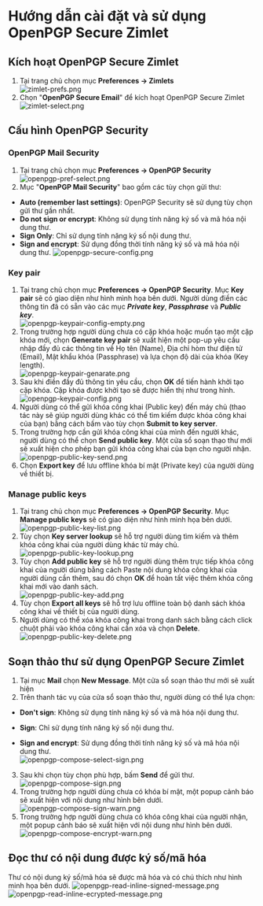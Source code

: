 # Hướng dẫn cài đặt và sử dụng OpenPGP Secure Zimlet
## Kích hoạt OpenPGP Secure Zimlet
1. Tại trang chủ chọn mục **Preferences -> Zimlets**<br/>
 ![zimlet-prefs.png](zimlet-prefs.png)
2. Chọn "**OpenPGP Secure Email**" để kích hoạt OpenPGP Secure Zimlet<br/>
 ![zimlet-select.png](zimlet-select.png)

## Cấu hình OpenPGP Security
### **OpenPGP Mail Security**<br/>
 1. Tại trang chủ chọn mục **Preferences -> OpenPGP Security**<br/>
 ![openpgp-pref-select.png](openpgp-pref-select.png)
 2. Mục "**OpenPGP Mail Security**" bao gồm các tùy chọn gửi thư:<br/>
  - **Auto (remember last settings)**: OpenPGP Security sẽ sử dụng tùy chọn gửi thư gần nhất.<br/>
  - **Do not sign or encrypt**: Không sử dụng tính năng ký số và mã hóa nội dung thư.<br/>
  - **Sign Only**: Chỉ sử dụng tính năng ký số nội dung thư.<br/>
  - **Sign and encrypt**: Sử dụng đồng thời tính năng ký số và mã hóa nội dung thư.
 ![openpgp-secure-config.png](openpgp-secure-config.png)
 
### **Key pair**<br/>
 1. Tại trang chủ chọn mục **Preferences -> OpenPGP Security**. Mục **Key pair** sẽ có giao diện như hình mình họa bên dưới. Người dùng điền các thông tin đã có sẵn vào các mục ***Private key***, ***Passphrase*** và ***Public key***.<br/>
 ![openpgp-keypair-config-empty.png](openpgp-keypair-config-empty.png)
 2. Trong trường hợp người dùng chưa có cặp khóa hoặc muốn tạo một cặp khóa mới, chọn **Generate key pair** sẽ xuất hiện một pop-up yêu cầu nhập đầy đủ các thông tin về Họ tên (Name), Địa chỉ hòm thư điện tử (Email), Mật khẩu khóa (Passphrase) và lựa chọn độ dài của khóa (Key length).<br/>
 ![openpgp-keypair-genarate.png](openpgp-keypair-genarate.png)
 3. Sau khi điền đầy đủ thông tin yêu cầu, chọn **OK** để tiến hành khởi tạo cặp khóa. Cặp khóa được khởi tạo sẽ được hiển thị như trong hình.<br/>
 ![openpgp-keypair-config.png](openpgp-keypair-config.png)
 4. Người dùng có thể gửi khóa công khai (Public key) đến máy chủ (thao tác này sẽ giúp người dùng khác có thể tìm kiếm được khóa công khai của bạn) bằng cách bấm vào tùy chọn **Submit to key server**.
 5. Trong trường hợp cần gửi khóa công khai của mình đến người khác, người dùng có thể chọn **Send public key**. Một cửa sổ soạn thạo thư mới sẽ xuất hiện cho phép bạn gửi khóa công khai của bạn cho người nhận.<br/>
 ![openpgp-public-key-send.png](openpgp-public-key-send.png)
 6. Chọn **Export key** để lưu offline khóa bí mật (Private key) của người dùng về thiết bị.

### **Manage public keys**
 1. Tại trang chủ chọn mục **Preferences -> OpenPGP Security**. Mục **Manage public keys** sẽ có giao diện như hình mình họa bên dưới.<br/>
 ![openpgp-public-key-list.png](openpgp-public-key-list.png)
 2. Tùy chọn **Key server lookup** sẽ hỗ trợ người dùng tìm kiếm và thêm khóa công khai của người dùng khác từ máy chủ.</br>
 ![openpgp-public-key-lookup.png](openpgp-public-key-lookup.png)
 3. Tùy chọn **Add public key** sẽ hỗ trợ người dùng thêm trực tiếp khóa công khai của người dùng bằng cách Paste nội dung khóa công khai của người dùng cần thêm, sau đó chọn **OK** để hoàn tất việc thêm khóa công khai mới vào danh sách.<br/>
 ![openpgp-public-key-add.png](openpgp-public-key-add.png)
 4. Tùy chọn **Export all keys** sẽ hỗ trợ lưu offline toàn bộ danh sách khóa công khai về thiết bị của người dùng.
 5. Người dùng có thể xóa khóa công khai trong danh sách bằng cách click chuột phải vào khóa công khai cần xóa và chọn **Delete**.<br/>
 ![openpgp-public-key-delete.png](openpgp-public-key-delete.png)

## Soạn thảo thư sử dụng OpenPGP Secure Zimlet
 1. Tại mục **Mail** chọn **New Message**. Một cửa sổ soạn thảo thư mới sẽ xuất hiện
 2. Trên thanh tác vụ của cửa sổ soạn thảo thư, người dùng có thể lựa chọn:
   - **Don't sign**: Không sử dụng tính năng ký số và mã hóa nội dung thư.
   
   - **Sign**: Chỉ sử dụng tính năng ký số nội dung thư.
   
   - **Sign and encrypt**: Sử dụng đồng thời tính năng ký số và mã hóa nội dung thư.<br/>
   ![openpgp-compose-select-sign.png](openpgp-compose-select-sign.png)
 3. Sau khi chọn tùy chọn phù hợp, bấm **Send** để gửi thư.<br/>
 ![openpgp-compose-sign.png](openpgp-compose-sign.png)
 4. Trong trường hợp người dùng chưa có khóa bí mật, một popup cảnh báo sẽ xuất hiện với nội dung như hình bên dưới.<br/>
 ![openpgp-compose-sign-warn.png](openpgp-compose-sign-warn.png)
 5. Trong trường hợp người dùng chưa có khóa công khai của người nhận, một popup cảnh báo sẽ xuất hiện với nội dung như hình bên dưới. <br/>
 ![openpgp-compose-encrypt-warn.png](openpgp-compose-encrypt-warn.png)

## Đọc thư có nội dung được ký số/mã hóa
 Thư có nội dung ký số/mã hóa sẽ được mã hóa và có chú thích như hình minh họa bên dưới.
 ![openpgp-read-inline-signed-message.png](openpgp-read-inline-signed-message.png)
 ![openpgp-read-inline-ecrypted-message.png](openpgp-read-inline-ecrypted-message.png)
